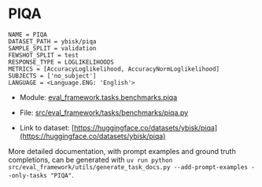 # PIQA

````
NAME = PIQA
DATASET_PATH = ybisk/piqa
SAMPLE_SPLIT = validation
FEWSHOT_SPLIT = test
RESPONSE_TYPE = LOGLIKELIHOODS
METRICS = [AccuracyLoglikelihood, AccuracyNormLoglikelihood]
SUBJECTS = ['no_subject']
LANGUAGE = <Language.ENG: 'English'>
````

- Module: [eval_framework.tasks.benchmarks.piqa](eval_framework.tasks.benchmarks.piqa)

- File: [src/eval_framework/tasks/benchmarks/piqa.py](../../src/eval_framework/tasks/benchmarks/piqa.py)

- Link to dataset: [https://huggingface.co/datasets/ybisk/piqa](https://huggingface.co/datasets/ybisk/piqa)

More detailed documentation, with prompt examples and ground truth completions, can be generated with `uv run python src/eval_framework/utils/generate_task_docs.py --add-prompt-examples --only-tasks "PIQA"`.
